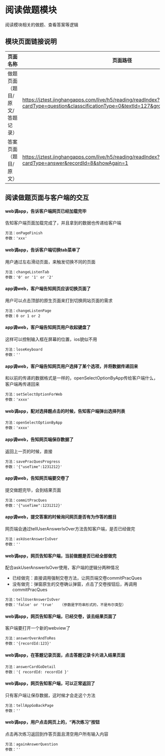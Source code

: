 <!-- 模块大标题 -->
# 阅读做题模块
<!-- 模块说明 -->
阅读模块相关的做题、查看答案等逻辑

<!--项目功能模块说明-->
## 模块页面链接说明
| 页面名称 | 页面路径 | 传参说明 | 支持平台 |
|--------|---------|---------|---------|
| 做题页面（题目/原文/答题记录） | https://jztest.jinghangapps.com/live/h5/reading/readIndex?cardType=question&classcificationType=0&textId=127&groupIds=128,129&isStart=0 | cardType=question<br/>classcificationType=0<br/>textId=127<br/>groupIds=128,129<br/>isStart=0 | webview | 
| 答案页面（题目/原文） | https://jztest.jinghangapps.com/live/h5/reading/readIndex?cardType=answer&recordId=8&showAgain=1 | cardType=answer<br/>recordId=8<br/>showAgain=1 | webview | 


## 阅读做题页面与客户端的交互

#### web调app，告诉客户端网页已经加载完毕
告知客户端页面加载完成了，并且拿到的数据也传递给客户端
```
方法：onPageFinish
参数：'xxx'
```

#### web调app，告诉客户端切换tab菜单了
用户通过左右滑动页面，来触发切换不同的页面
```
方法：changeListenTab
参数：'0' or '1' or '2'
```

#### app调web，客户端告知网页应该切换页面了
用户可以点击顶部的原生页面来打到切换网站页面的需求
```
方法：changeListenPage
参数：0 or 1 or 2
```

#### app调web，客户端告知网页用户收起键盘了
这样可以控制输入框在屏幕的位置，ios貌似不用
```
方法：loseKeyboard
参数：''
```

#### app调web，客户端告知网页用户选择了某个选项，并将数据传递回来
和以前的传递的数据格式是一样的，openSelectOptionByApp传给客户端什么，客户端再传递回来
```
方法：setSelectOptionForWeb
参数：'xxxx'
```

#### web调app，配对选择题点击的时候，告知客户端弹出选择列表
```
方法：openSelectOptionByApp
参数：'xxxx'
```

#### app调web，告知网页端保存数据了
返回上一页的时候，直接
```
方法：savePracQuesProgress
参数：'{"useTime":1231212}'
```

#### app调web，告知网页端要交卷了
提交做题完毕，会到结果页面
```
方法：commitPracQues
参数：'{"useTime":1231212}'
```

#### app调web，提交答案的时候询问网页是否有为作答的题目
网页端会通过tellUserAnswerIsOver方法告知客户端，是否已经做完
```
方法：askUserAnswerIsOver
参数：''
```

#### web调app，网页告知客户端，当前做题是否已经全部做完
配合askUserAnswerIsOver使用，客户端的逻辑分两种情况
- 已经做完：直接调用强制交卷方法，让网页端交卷commitPracQues
- 没有做完：弹窗原生的交卷确认弹窗，点击了交卷按钮后，再调用commitPracQues
```
方法：tellUserAnswerIsOver
参数：'false' or 'true'   （参数是字符串形式的，不是布尔类型）
```

#### web调app，网页告知客户端，已经交卷，该去结果页面了
客户端要打开一个新的webview了
```
方法：answerOverAndToRes
参数：'{recordId:123}'
```

#### web调app，在答题记录页面，点击答题记录卡片进入结果页面
```
方法：answerCardGoDetail
参数：'{ recordId: recordId }'
```

#### web调app，网页告知客户端，可以正常返回了
只有客户端让保存数据，这时候才会走这个方法
```
方法：tellAppGoBackPage
参数：''
```
#### web调app，用户点击网页上的，“再次练习”按钮
点击再次练习返回到作答页面且清空用户所有输入内容
```
方法：againAnswerQuestion
参数：''
```
